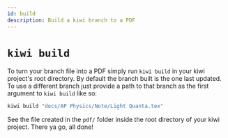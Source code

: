 ```yaml
---
id: build
description: Build a kiwi branch to a PDF
---
```


# `kiwi build`

To turn your branch file into a PDF simply run `kiwi build` in your kiwi project's root directory. By default the branch built is the one last updated. To use a different branch just provide a path to that branch as the first argument to `kiwi build` like so:

```bash
kiwi build "docs/AP Physics/Note/Light Quanta.tex"
```

See the file created in the `pdf/` folder inside the root directory of your kiwi project. There ya go, all done!
